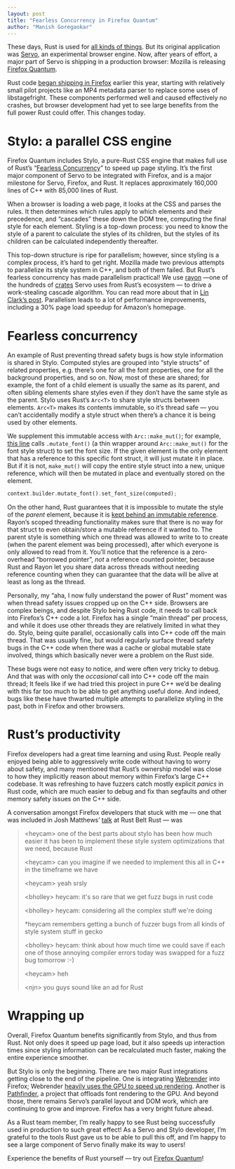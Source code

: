 ```yaml
---
layout: post
title: "Fearless Concurrency in Firefox Quantum"
author: "Manish Goregaokar"
---
```


These days, Rust is used for [all kinds of things][friends]. But its original application was
[Servo], an experimental browser engine. Now, after years of effort, a major part of Servo is
shipping in a production browser: Mozilla is releasing [Firefox Quantum][quantum].

Rust code [began shipping in Firefox][hacks-rust] earlier this year, starting with relatively small
pilot projects like an MP4 metadata parser to replace some uses of libstagefright. These components
performed well and caused effectively no crashes, but browser development had yet to see large
benefits from the full power Rust could offer. This changes today.

# Stylo: a parallel CSS engine

Firefox Quantum includes Stylo, a pure-Rust CSS engine that makes full use of Rust’s
“[Fearless Concurrency][fearless]” to speed up page styling. It’s the first major component of Servo to be
integrated with Firefox, and is a major milestone for Servo, Firefox, and Rust. It replaces
approximately 160,000 lines of C++ with 85,000 lines of Rust.

When a browser is loading a web page, it looks at the CSS and parses the rules. It then determines
which rules apply to which elements and their precedence, and “cascades” these down the DOM tree,
computing the final style for each element. Styling is a top-down process: you need to know the
style of a parent to calculate the styles of its children, but the styles of its children can be
calculated independently thereafter.

This top-down structure is ripe for parallelism; however, since styling is a complex process, it’s
hard to get right. Mozilla made two previous attempts to parallelize its style system in C++, and
both of them failed. But Rust’s fearless concurrency has made parallelism practical! We use [rayon]
—one of the hundreds of [crates] Servo uses from Rust’s ecosystem — to drive a work-stealing cascade
algorithm. You can read more about that in [Lin Clark’s post][lin-blog]. Parallelism leads to a lot
of performance improvements, including a 30% page load speedup for Amazon’s homepage.

# Fearless concurrency

An example of Rust preventing thread safety bugs is how style information is shared in Stylo.
Computed styles are grouped into “style structs” of related properties, e.g. there’s one for all the
font properties, one for all the background properties, and so on. Now, most of these are shared;
for example, the font of a child element is usually the same as its parent, and often sibling
elements share styles even if they don’t have the same style as the parent. Stylo uses Rust’s
`Arc<T>` to share style structs between elements.  `Arc<T>` makes its contents immutable, so it’s
thread safe — you can’t accidentally modify a style struct when there’s a chance it is being used by
other elements.

We supplement this immutable access with `Arc::make_mut()`;  for example, [this line][font-mutate]
calls `.mutate_font()` (a thin wrapper around `Arc::make_mut()` for the font style struct) to set
the font size. If the given element is the only element that has a reference to this specific font
struct, it will just mutate it in place. But if it is not, `make_mut()` will copy the entire style
struct into a new, unique reference, which will then be mutated in place and eventually stored on
the element.

```rust
context.builder.mutate_font().set_font_size(computed);
```

On the other hand, Rust guarantees that it is impossible to mutate the style of the *parent*
element, because it is [kept behind an immutable reference][inherited-style]. Rayon’s scoped
threading functionality makes sure that there is no way for that struct to even obtain/store a
mutable reference if it wanted to. The parent style is something which one thread was allowed to
write to to create (when the parent element was being processed), after which everyone is only
allowed to read from it. You’ll notice that the reference is a zero-overhead “borrowed pointer”,
*not* a reference counted pointer, because Rust and Rayon let you share data across threads without
needing reference counting when they can guarantee that the data will be alive at least as long as
the thread.

Personally, my “aha, I now fully understand the power of Rust” moment was when thread safety issues
cropped up on the C++ side. Browsers are complex beings, and despite Stylo being Rust code, it needs
to call back into Firefox’s C++ code a lot. Firefox has a single “main thread” per process, and
while it does use other threads they are relatively limited in what they do. Stylo, being quite
parallel, occasionally calls into C++ code off the main thread. That was usually fine, but would
regularly surface thread safety bugs in the C++ code when there was a cache or global mutable state
involved, things which basically never were a problem on the Rust side.

These bugs were not easy to notice, and were often very tricky to debug. And that was with only the
*occasional* call into C++ code off the main thread; It feels like if we had tried this project in
pure C++ we’d be dealing with this far too much to be able to get anything useful done. And indeed,
bugs like these have thwarted multiple attempts to parallelize styling in the past, both in Firefox
and other browsers.

# Rust’s productivity

Firefox developers had a great time learning and using Rust. People really enjoyed being able to
aggressively write code without having to worry about safety, and many mentioned that Rust’s
ownership model was close to how they implicitly reason about memory within Firefox’s large C++
codebase. It was refreshing to have fuzzers catch mostly explicit *panics* in Rust code, which are
much easier to debug and fix than segfaults and other memory safety issues on the C++ side.

A conversation amongst Firefox developers that stuck with me — one that was included in Josh
Matthews’ [talk][talk-rbr] at Rust Belt Rust — was


> \<heycam\> one of the best parts about stylo has been how much easier it has been to implement these style system optimizations that we need, because Rust
> 
> \<heycam\> can you imagine if we needed to implement this all in C++ in the timeframe we have
> 
> \<heycam\> yeah srsly
> 
> \<bholley\> heycam: it's so rare that we get fuzz bugs in rust code
> 
> \<bholley\> heycam: considering all the complex stuff we're doing
> 
> \*heycam remembers getting a bunch of fuzzer bugs from all kinds of style system stuff in gecko
> 
> \<bholley\> heycam: think about how much time we could save if each one of those annoying compiler errors today was swapped for a fuzz bug tomorrow :-)
> 
> \<heycam\> heh
> 
> \<njn\> you guys sound like an ad for Rust
> 


# Wrapping up

Overall, Firefox Quantum benefits significantly from Stylo, and thus from Rust. Not only does it
speed up page load, but it also speeds up interaction times since styling information can be
recalculated much faster, making the entire experience smoother.

But Stylo is only the beginning. There are two major Rust integrations  getting close to the end of
the pipeline. One is integrating [Webrender] into Firefox; Webrender
[heavily uses the GPU to speed up rendering][hacks-wr]. Another is [Pathfinder],
a project that offloads font rendering to the GPU.
And beyond those, there remains Servo’s parallel layout and DOM work, which are continuing to grow
and improve. Firefox has a very bright future ahead.

As a Rust team member, I’m really happy to see Rust being successfully used in production to such
great effect! As a Servo and Stylo developer, I’m grateful to the tools Rust gave us to be able to
pull this off, and I’m happy to see a large component of Servo finally make its way to users!

Experience the benefits of Rust yourself — try out [Firefox Quantum][quantum]!


 [quantum]: https://www.mozilla.org/en-US/firefox/quantum/
 [friends]: https://www.rust-lang.org/friends.html
 [crates]: http://crates.io/
 [blog-web]: https://blog.rust-lang.org/2017/07/05/Rust-Roadmap-Update.html#rust-should-be-well-equipped-for-writing-robust-servers
 [hacks-rust]: https://hacks.mozilla.org/2016/07/shipping-rust-in-firefox/
 [Servo]: https://servo.org/
 [fearless]: http://blog.rust-lang.org/2015/04/10/Fearless-Concurrency.html
 [Webrender]: https://github.com/servo/webrender/
 [Pathfinder]: https://github.com/pcwalton/pathfinder
 [hacks-wr]: https://hacks.mozilla.org/2017/10/the-whole-web-at-maximum-fps-how-webrender-gets-rid-of-jank/
 [rayon]: https://crates.io/crates/rayon
 [lin-blog]: https://hacks.mozilla.org/2017/08/inside-a-super-fast-css-engine-quantum-css-aka-stylo/
 [talk-rbr]: https://www.joshmatthews.net/rbr17
 [font-mutate]: https://github.com/servo/servo/blob/657b2339a1e68f3a9c4525f35db023d3f149ffac/components/style/values/computed/font.rs#L182
 [inherited-style]: https://github.com/servo/servo/blob/657b2339a1e68f3a9c4525f35db023d3f149ffac/components/style/properties/properties.mako.rs#L2623-L2627

